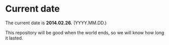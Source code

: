# Current date

The current date is **2014.02.26.** (YYYY.MM.DD.)

This repository will be good when the world ends, so we will know how long it lasted.